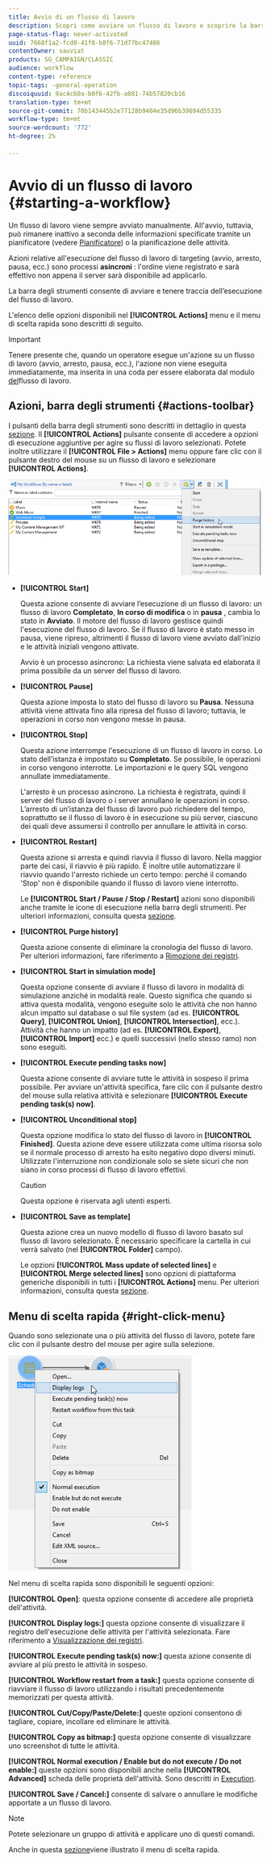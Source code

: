 ```yaml
---
title: Avvio di un flusso di lavoro
description: Scopri come avviare un flusso di lavoro e scoprire la barra degli strumenti delle azioni dei flussi di lavoro e fare clic con il pulsante destro del mouse sul menu.
page-status-flag: never-activated
uuid: 7668f1a2-fcd0-41f8-b8f6-71d77bc47486
contentOwner: sauviat
products: SG_CAMPAIGN/CLASSIC
audience: workflow
content-type: reference
topic-tags: -general-operation
discoiquuid: 9ac4c60a-b0f6-42fb-a081-74b57820cb16
translation-type: tm+mt
source-git-commit: 70b143445b2e77128b9404e35d96b39694d55335
workflow-type: tm+mt
source-wordcount: '772'
ht-degree: 2%

---
```



# Avvio di un flusso di lavoro {#starting-a-workflow}

Un flusso di lavoro viene sempre avviato manualmente. All&#39;avvio, tuttavia, può rimanere inattivo a seconda delle informazioni specificate tramite un pianificatore (vedere [Pianificatore](../../workflow/using/scheduler.md)) o la pianificazione delle attività.

Azioni relative all&#39;esecuzione del flusso di lavoro di targeting (avvio, arresto, pausa, ecc.) sono processi **asincroni** : l&#39;ordine viene registrato e sarà effettivo non appena il server sarà disponibile ad applicarlo.

La barra degli strumenti consente di avviare e tenere traccia dell’esecuzione del flusso di lavoro.

L&#39;elenco delle opzioni disponibili nel **[!UICONTROL Actions]** menu e il menu di scelta rapida sono descritti di seguito.

>[!IMPORTANT]
>
>Tenere presente che, quando un operatore esegue un&#39;azione su un flusso di lavoro (avvio, arresto, pausa, ecc.), l&#39;azione non viene eseguita immediatamente, ma inserita in una coda per essere elaborata dal modulo [del](../../workflow/using/architecture.md)flusso di lavoro.

## Azioni, barra degli strumenti {#actions-toolbar}

I pulsanti della barra degli strumenti sono descritti in dettaglio in questa [sezione](../../campaign/using/marketing-campaign-deliveries.md#building-the-main-target-in-a-workflow). Il **[!UICONTROL Actions]** pulsante consente di accedere a opzioni di esecuzione aggiuntive per agire su flussi di lavoro selezionati. Potete inoltre utilizzare il **[!UICONTROL File > Actions]** menu oppure fare clic con il pulsante destro del mouse su un flusso di lavoro e selezionare **[!UICONTROL Actions]**.

![](assets/purge_historique.png)

* **[!UICONTROL Start]**

   Questa azione consente di avviare l’esecuzione di un flusso di lavoro: un flusso di lavoro **Completato**, **In corso di modifica** o in **pausa** , cambia lo stato in **Avviato**. Il motore del flusso di lavoro gestisce quindi l&#39;esecuzione del flusso di lavoro. Se il flusso di lavoro è stato messo in pausa, viene ripreso, altrimenti il flusso di lavoro viene avviato dall&#39;inizio e le attività iniziali vengono attivate.

   Avvio è un processo asincrono: La richiesta viene salvata ed elaborata il prima possibile da un server del flusso di lavoro.

* **[!UICONTROL Pause]**

   Questa azione imposta lo stato del flusso di lavoro su **Pausa**. Nessuna attività viene attivata fino alla ripresa del flusso di lavoro; tuttavia, le operazioni in corso non vengono messe in pausa.

* **[!UICONTROL Stop]**

   Questa azione interrompe l&#39;esecuzione di un flusso di lavoro in corso. Lo stato dell’istanza è impostato su **Completato**. Se possibile, le operazioni in corso vengono interrotte. Le importazioni e le query SQL vengono annullate immediatamente.

   L&#39;arresto è un processo asincrono. La richiesta è registrata, quindi il server del flusso di lavoro o i server annullano le operazioni in corso. L’arresto di un’istanza del flusso di lavoro può richiedere del tempo, soprattutto se il flusso di lavoro è in esecuzione su più server, ciascuno dei quali deve assumersi il controllo per annullare le attività in corso.

* **[!UICONTROL Restart]**

   Questa azione si arresta e quindi riavvia il flusso di lavoro. Nella maggior parte dei casi, il riavvio è più rapido. È inoltre utile automatizzare il riavvio quando l&#39;arresto richiede un certo tempo: perché il comando &#39;Stop&#39; non è disponibile quando il flusso di lavoro viene interrotto.

   Le **[!UICONTROL Start / Pause / Stop / Restart]** azioni sono disponibili anche tramite le icone di esecuzione nella barra degli strumenti. Per ulteriori informazioni, consulta questa [sezione](../../campaign/using/marketing-campaign-deliveries.md#creating-a-targeting-workflow).

* **[!UICONTROL Purge history]**

   Questa azione consente di eliminare la cronologia del flusso di lavoro. Per ulteriori informazioni, fare riferimento a [Rimozione dei registri](../../workflow/using/monitoring-workflow-execution.md#purging-the-logs).

* **[!UICONTROL Start in simulation mode]**

   Questa opzione consente di avviare il flusso di lavoro in modalità di simulazione anziché in modalità reale. Questo significa che quando si attiva questa modalità, vengono eseguite solo le attività che non hanno alcun impatto sul database o sul file system (ad es. **[!UICONTROL Query]**, **[!UICONTROL Union]**, **[!UICONTROL Intersection]**, ecc.). Attività che hanno un impatto (ad es. **[!UICONTROL Export]**, **[!UICONTROL Import]** ecc.) e quelli successivi (nello stesso ramo) non sono eseguiti.

* **[!UICONTROL Execute pending tasks now]**

   Questa azione consente di avviare tutte le attività in sospeso il prima possibile. Per avviare un&#39;attività specifica, fare clic con il pulsante destro del mouse sulla relativa attività e selezionare **[!UICONTROL Execute pending task(s) now]**.

* **[!UICONTROL Unconditional stop]**

   Questa opzione modifica lo stato del flusso di lavoro in **[!UICONTROL Finished]**. Questa azione deve essere utilizzata come ultima risorsa solo se il normale processo di arresto ha esito negativo dopo diversi minuti. Utilizzate l&#39;interruzione non condizionale solo se siete sicuri che non siano in corso processi di flusso di lavoro effettivi.

   >[!CAUTION]
   >
   >Questa opzione è riservata agli utenti esperti.

* **[!UICONTROL Save as template]**

   Questa azione crea un nuovo modello di flusso di lavoro basato sul flusso di lavoro selezionato. È necessario specificare la cartella in cui verrà salvato (nel **[!UICONTROL Folder]** campo).

   Le opzioni **[!UICONTROL Mass update of selected lines]** e **[!UICONTROL Merge selected lines]** sono opzioni di piattaforma generiche disponibili in tutti i **[!UICONTROL Actions]** menu. Per ulteriori informazioni, consulta questa [sezione](../../platform/using/updating-data.md).

## Menu di scelta rapida {#right-click-menu}

Quando sono selezionate una o più attività del flusso di lavoro, potete fare clic con il pulsante destro del mouse per agire sulla selezione.

![](assets/contextual_menu.png)

Nel menu di scelta rapida sono disponibili le seguenti opzioni:

**[!UICONTROL Open]**: questa opzione consente di accedere alle proprietà dell&#39;attività.

**[!UICONTROL Display logs:]** questa opzione consente di visualizzare il registro dell&#39;esecuzione delle attività per l&#39;attività selezionata. Fare riferimento a [Visualizzazione dei registri](../../workflow/using/monitoring-workflow-execution.md#displaying-logs).

**[!UICONTROL Execute pending task(s) now:]** questa azione consente di avviare al più presto le attività in sospeso.

**[!UICONTROL Workflow restart from a task:]** questa opzione consente di riavviare il flusso di lavoro utilizzando i risultati precedentemente memorizzati per questa attività.

**[!UICONTROL Cut/Copy/Paste/Delete:]** queste opzioni consentono di tagliare, copiare, incollare ed eliminare le attività.

**[!UICONTROL Copy as bitmap:]** questa opzione consente di visualizzare uno screenshot di tutte le attività.

**[!UICONTROL Normal execution / Enable but do not execute / Do not enable:]** queste opzioni sono disponibili anche nella **[!UICONTROL Advanced]** scheda delle proprietà dell&#39;attività. Sono descritti in [Execution](../../workflow/using/advanced-parameters.md#execution).

**[!UICONTROL Save / Cancel:]** consente di salvare o annullare le modifiche apportate a un flusso di lavoro.

>[!NOTE]
>
>Potete selezionare un gruppo di attività e applicare uno di questi comandi.

Anche in questa [sezione](../../campaign/using/marketing-campaign-deliveries.md#executing-a-workflow)viene illustrato il menu di scelta rapida.

